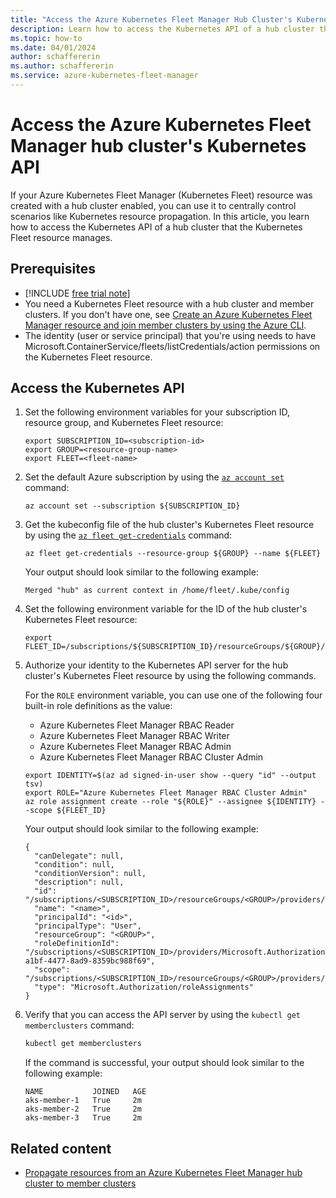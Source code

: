 ```yaml
---
title: "Access the Azure Kubernetes Fleet Manager Hub Cluster's Kubernetes API"
description: Learn how to access the Kubernetes API of a hub cluster that's managed by an Azure Kubernetes Fleet Manager resource.
ms.topic: how-to
ms.date: 04/01/2024
author: schaffererin
ms.author: schaffererin
ms.service: azure-kubernetes-fleet-manager
---
```


# Access the Azure Kubernetes Fleet Manager hub cluster's Kubernetes API

If your Azure Kubernetes Fleet Manager (Kubernetes Fleet) resource was created with a hub cluster enabled, you can use it to centrally control scenarios like Kubernetes resource propagation. In this article, you learn how to access the Kubernetes API of a hub cluster that the Kubernetes Fleet resource manages.

## Prerequisites

* [!INCLUDE [free trial note](~/reusable-content/ce-skilling/azure/includes/quickstarts-free-trial-note.md)]
* You need a Kubernetes Fleet resource with a hub cluster and member clusters. If you don't have one, see [Create an Azure Kubernetes Fleet Manager resource and join member clusters by using the Azure CLI](quickstart-create-fleet-and-members.md).
* The identity (user or service principal) that you're using needs to have Microsoft.ContainerService/fleets/listCredentials/action permissions on the Kubernetes Fleet resource.

## Access the Kubernetes API

1. Set the following environment variables for your subscription ID, resource group, and Kubernetes Fleet resource:

    ```azurecli-interactive
    export SUBSCRIPTION_ID=<subscription-id>
    export GROUP=<resource-group-name>
    export FLEET=<fleet-name>
    ```

2. Set the default Azure subscription by using the [`az account set`][az-account-set] command:

    ```azurecli-interactive
    az account set --subscription ${SUBSCRIPTION_ID}
    ```

3. Get the kubeconfig file of the hub cluster's Kubernetes Fleet resource by using the [`az fleet get-credentials`][az-fleet-get-credentials] command:

    ```azurecli-interactive
    az fleet get-credentials --resource-group ${GROUP} --name ${FLEET}
    ```

   Your output should look similar to the following example:

    ```output
    Merged "hub" as current context in /home/fleet/.kube/config
    ```

4. Set the following environment variable for the ID of the hub cluster's Kubernetes Fleet resource:

    ```azurecli-interactive
    export FLEET_ID=/subscriptions/${SUBSCRIPTION_ID}/resourceGroups/${GROUP}/providers/Microsoft.ContainerService/fleets/${FLEET}
    ```

5. Authorize your identity to the Kubernetes API server for the hub cluster's Kubernetes Fleet resource by using the following commands.

   For the `ROLE` environment variable, you can use one of the following four built-in role definitions as the value:

    * Azure Kubernetes Fleet Manager RBAC Reader
    * Azure Kubernetes Fleet Manager RBAC Writer
    * Azure Kubernetes Fleet Manager RBAC Admin
    * Azure Kubernetes Fleet Manager RBAC Cluster Admin

    ```azurecli-interactive
    export IDENTITY=$(az ad signed-in-user show --query "id" --output tsv)
    export ROLE="Azure Kubernetes Fleet Manager RBAC Cluster Admin"
    az role assignment create --role "${ROLE}" --assignee ${IDENTITY} --scope ${FLEET_ID}
    ```

   Your output should look similar to the following example:

    ```output
    {
      "canDelegate": null,
      "condition": null,
      "conditionVersion": null,
      "description": null,
      "id": "/subscriptions/<SUBSCRIPTION_ID>/resourceGroups/<GROUP>/providers/Microsoft.ContainerService/fleets/<FLEET>/providers/Microsoft.Authorization/roleAssignments/<assignment>",
      "name": "<name>",
      "principalId": "<id>",
      "principalType": "User",
      "resourceGroup": "<GROUP>",
      "roleDefinitionId": "/subscriptions/<SUBSCRIPTION_ID>/providers/Microsoft.Authorization/roleDefinitions/18ab4d3d-a1bf-4477-8ad9-8359bc988f69",
      "scope": "/subscriptions/<SUBSCRIPTION_ID>/resourceGroups/<GROUP>/providers/Microsoft.ContainerService/fleets/<FLEET>",
      "type": "Microsoft.Authorization/roleAssignments"
    }
    ```

6. Verify that you can access the API server by using the `kubectl get memberclusters` command:

    ```bash
    kubectl get memberclusters
    ```

   If the command is successful, your output should look similar to the following example:

    ```output
    NAME           JOINED   AGE
    aks-member-1   True     2m
    aks-member-2   True     2m
    aks-member-3   True     2m
    ```

## Related content

* [Propagate resources from an Azure Kubernetes Fleet Manager hub cluster to member clusters](./quickstart-resource-propagation.md)

<!-- LINKS --->
[az-fleet-get-credentials]: /cli/azure/fleet#az-fleet-get-credentials
[az-account-set]: /cli/azure/account#az-account-set
